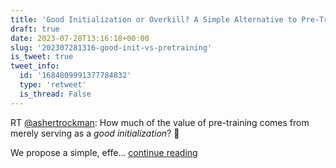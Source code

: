 ```yaml
---
title: 'Good Initialization or Overkill? A Simple Alternative to Pre-Training'
draft: true
date: 2023-07-28T13:16:18+00:00
slug: '202307281316-good-init-vs-pretraining'
is_tweet: true
tweet_info:
  id: '1684809991377784832'
  type: 'retweet'
  is_thread: False
---
```




RT [@ashertrockman](https://x.com/ashertrockman): How much of the value of pre-training comes from merely serving as a *good initialization*? 🤔

We propose a simple, effe… [continue reading](https://x.com/sytelus/status/1684809991377784832)
